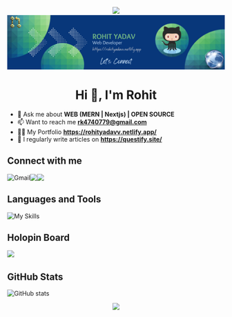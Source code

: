 <p align="center"> 
  <img src="https://capsule-render.vercel.app/api?type=waving&color=gradient&height=100&section=header"/>
  <img src="https://github.com/rohit-yadavv/Rohit-Yadavv/blob/main/banner.png"/>
</p>

<h1 align="center">Hi 👋, I'm Rohit</h1>

- 💬 Ask me about **WEB (MERN | Nextjs) | OPEN SOURCE**
- 📫 Want to reach me **rk4740779@gmail.com**
- 👨‍💻 My Portfolio **https://rohityadavv.netlify.app/** 
- 📝 I regularly write articles on **https://questify.site/**

## Connect with me  
  <a href="mailto:rohitydv056@gmail.com"><img align="left" src="https://img.shields.io/badge/Gmail-D14836?style=for-the-badge&logo=gmail&logoColor=white" alt="Gmail" /></a>
  <a href="https://leetcode.com/rohityadavv/" target="_blank"><img align="left" src="https://img.shields.io/badge/Leetcode-f2f2f2?style=for-the-badge&logo=leetcode&logoColor-10000" target="_blank"></a>
  <a href="https://www.linkedin.com/in/rohityadavv/" target="_blank"><img align="left" src="https://img.shields.io/badge/LinkedIn-0077B5?style=for-the-badge&logo=linkedin&logoColor=white" target="_blank"></a>
<br/>

## Languages and Tools
![My Skills](https://skillicons.dev/icons?i=c,cpp,py,js,typescript,nextjs,react,nodejs,mongodb,html,css,tailwind,bootstrap,sass,styledcomponents,postman,express,git,linux,firebase,figma,redux,prisma,graphql,flask,postgresql,materialui,vim,fastapi,docker)

## Holopin Board
<a href = "https://holopin.io/@rohityadavv"><img src="https://holopin.me/rohityadavv" target="_blank"></a>
</div>

## GitHub Stats
<p align="center"> 
  
  <!-- ![GitHub stats](https://github-readme-stats.vercel.app/api/top-langs/?username=Rohit-Yadavv&theme=transparent&hide_border=true&layout=compact) -->
  ![GitHub stats](https://github-readme-streak-stats.herokuapp.com/?user=Rohit-Yadavv&hide_border=true&layout=compact&theme=transparent)
  
</p>
<p align="center">
  <img src="https://capsule-render.vercel.app/api?type=waving&color=gradient&height=100&section=footer"/>
</p>
